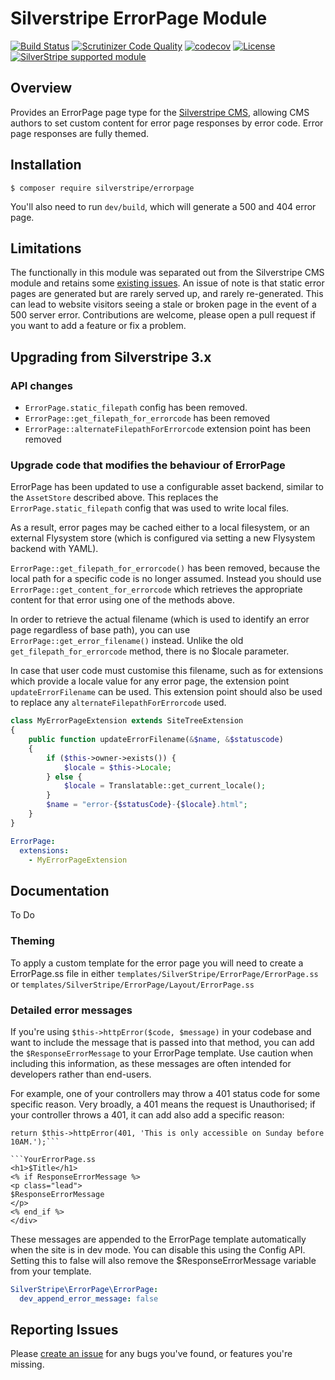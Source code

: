 # Silverstripe ErrorPage Module

[![Build Status](https://api.travis-ci.com/silverstripe/silverstripe-errorpage.svg?branch=1)](https://travis-ci.com/silverstripe/silverstripe-errorpage)
[![Scrutinizer Code Quality](https://scrutinizer-ci.com/g/silverstripe/silverstripe-errorpage/badges/quality-score.png?b=master)](https://scrutinizer-ci.com/g/silverstripe/silverstripe-errorpage/?branch=master)
[![codecov](https://codecov.io/gh/silverstripe/silverstripe-errorpage/branch/master/graph/badge.svg)](https://codecov.io/gh/silverstripe/silverstripe-errorpage)
[![License](https://poser.pugx.org/silverstripe/errorpage/license.svg)](https://github.com/silverstripe/silverstripe-errorpage#license)
[![SilverStripe supported module](https://img.shields.io/badge/silverstripe-supported-0071C4.svg)](https://www.silverstripe.org/software/addons/silverstripe-commercially-supported-module-list/)

## Overview

Provides an ErrorPage page type for the [Silverstripe CMS](https://github.com/silverstripe/silverstripe-cms), allowing CMS authors to set custom content for error page responses by error code. Error page responses are fully themed.

## Installation

```
$ composer require silverstripe/errorpage
```

You'll also need to run `dev/build`, which will generate a 500 and 404 error page.

## Limitations

The functionally in this module was separated out from the Silverstripe CMS module and retains some [existing issues](https://github.com/silverstripe/silverstripe-framework/issues/4149).
An issue of note is that static error pages are generated but are rarely served up, and rarely re-generated. This can lead to website visitors seeing a stale or broken page in the event of a 500 server error.
Contributions are welcome, please open a pull request if you want to add a feature or fix a problem.

## Upgrading from Silverstripe 3.x

### API changes

* `ErrorPage.static_filepath` config has been removed.
* `ErrorPage::get_filepath_for_errorcode` has been removed
* `ErrorPage::alternateFilepathForErrorcode` extension point has been removed

### Upgrade code that modifies the behaviour of ErrorPage

ErrorPage has been updated to use a configurable asset backend, similar to the `AssetStore` described above.
This replaces the `ErrorPage.static_filepath` config that was used to write local files.

As a result, error pages may be cached either to a local filesystem, or an external Flysystem store
(which is configured via setting a new Flysystem backend with YAML).

`ErrorPage::get_filepath_for_errorcode()` has been removed, because the local path for a specific code is
no longer assumed. Instead you should use `ErrorPage::get_content_for_errorcode` which retrieves the
appropriate content for that error using one of the methods above.

In order to retrieve the actual filename (which is used to identify an error page regardless of base
path), you can use `ErrorPage::get_error_filename()` instead. Unlike the old `get_filepath_for_errorcode`
method, there is no $locale parameter.

In case that user code must customise this filename, such as for extensions which provide a locale value
for any error page, the extension point `updateErrorFilename` can be used. This extension point should
also be used to replace any `alternateFilepathForErrorcode` used.

```php
class MyErrorPageExtension extends SiteTreeExtension
{
	public function updateErrorFilename(&$name, &$statuscode)
    {
		if ($this->owner->exists()) {
			$locale = $this->Locale;
		} else {
			$locale = Translatable::get_current_locale();
		}
		$name = "error-{$statusCode}-{$locale}.html";
	}
}
```

```yml
ErrorPage:
  extensions:
    - MyErrorPageExtension
```

## Documentation

To Do
### Theming
To apply a custom template for the error page you will need to create a ErrorPage.ss file in either `templates/SilverStripe/ErrorPage/ErrorPage.ss` or `templates/SilverStripe/ErrorPage/Layout/ErrorPage.ss`

### Detailed error messages
If you're using `$this->httpError($code, $message)` in your codebase and want to include the message that is passed into that method, you can add the `$ResponseErrorMessage` to your ErrorPage template. Use caution when including this information, as these messages are often intended for developers rather than end-users. 

For example, one of your controllers may throw a 401 status code for some specific reason. Very broadly, a 401 means the request is Unauthorised; if your controller throws a 401, it can add also add a specific reason:

```YourController.php
return $this->httpError(401, 'This is only accessible on Sunday before 10AM.');```

```YourErrorPage.ss
<h1>$Title</h1>
<% if ResponseErrorMessage %>
<p class="lead">
$ResponseErrorMessage
</p>
<% end_if %>
</div>
```

These messages are appended to the ErrorPage template automatically when the site is in dev mode. You can disable this using the Config API. Setting this to false will also remove the $ResponseErrorMessage variable from your template.
```yml
SilverStripe\ErrorPage\ErrorPage:
  dev_append_error_message: false
```

## Reporting Issues

Please [create an issue](http://github.com/silverstripe/silverstripe-errorpage/issues) for any bugs you've found, or features you're missing.
